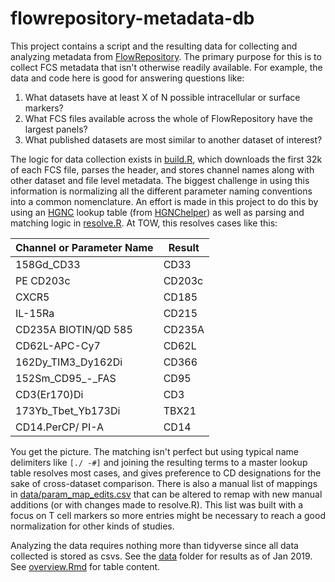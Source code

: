 # flowrepository-metadata-db

This project contains a script and the resulting data for collecting and analyzing metadata from [FlowRepository](https://flowrepository.org/).  The primary purpose for this is to collect FCS metadata that isn't otherwise readily available.  For example, the data and code here is good for answering questions like:

1. What datasets have at least X of N possible intracellular or surface markers?
2. What FCS files available across the whole of FlowRepository have the largest panels?
3. What published datasets are most similar to another dataset of interest?

The logic for data collection exists in [build.R](build.R), which downloads the first 32k of each FCS file, parses the header, and stores channel names along with other dataset and file level metadata.  The biggest challenge in using this information is normalizing all the
different parameter naming conventions into a common nomenclature.  An effort is made in this project to do this by using an [HGNC](https://www.genenames.org/) lookup table (from [HGNChelper](https://cran.r-project.org/web/packages/HGNChelper/index.html)) as well as parsing and matching logic in [resolve.R](resolve.R).  At TOW, this resolves cases like this:


| Channel or Parameter Name  | Result |
| ------------- | ------------- |
| 158Gd_CD33  | CD33  |
| PE CD203c  | CD203c  |
| CXCR5  | CD185  |
| IL-15Ra | CD215 |
| CD235A BIOTIN/QD 585  | CD235A  |
| CD62L-APC-Cy7 | CD62L |
| 162Dy_TIM3_Dy162Di|CD366|
| 152Sm_CD95_-_FAS|CD95|
| CD3(Er170)Di|CD3|
| 173Yb_Tbet_Yb173Di|TBX21|
| CD14.PerCP/ PI-A|CD14|

You get the picture.  The matching isn't perfect but using typical name delimiters like ```[./ -#]``` and joining the resulting terms to a master lookup table resolves most cases, and gives preference to CD designations for the sake of cross-dataset comparison.  There is also a manual list of mappings in [data/param_map_edits.csv]([data/param_map_edits.csv]) that can be altered to remap with new manual additions (or with changes made to resolve.R).  This list was built with a focus on T cell markers so more entries might be necessary to reach a good normalization for other kinds of studies.

Analyzing the data requires nothing more than tidyverse since all data collected is stored as csvs.  See the [data](data) folder for results as of Jan 2019.  See [overview.Rmd](overview.md) for table content.


